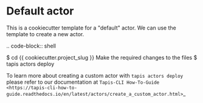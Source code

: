 Default actor
=============

This is a cookiecutter template for a "default" actor.
We can use the template to create a new actor.  

.. code-block:: shell

   $ cd {{ cookiecutter.project_slug }}
   Make the required changes to the files
   $ tapis actors deploy  

To learn more about creating a custom actor with ``tapis actors deploy`` please refer to our documentation at `Tapis-CLI How-To-Guide <https://tapis-cli-how-to-guide.readthedocs.io/en/latest/actors/create_a_custom_actor.html>`_
